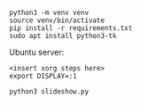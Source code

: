 ```
python3 -m venv venv
source venv/bin/activate
pip install -r requirements.txt
sudo apt install python3-tk
```

Ubuntu server:
```
<insert xorg steps here>
export DISPLAY=:1

python3 slideshow.py
```

